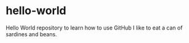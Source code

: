 # hello-world
Hello World repository to learn how to use GitHub
I like to eat a can of sardines and beans.
